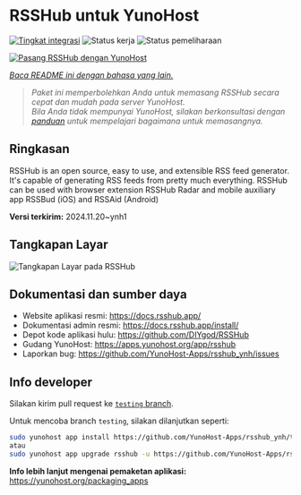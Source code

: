 <!--
N.B.: README ini dibuat secara otomatis oleh <https://github.com/YunoHost/apps/tree/master/tools/readme_generator>
Ini TIDAK boleh diedit dengan tangan.
-->

# RSSHub untuk YunoHost

[![Tingkat integrasi](https://apps.yunohost.org/badge/integration/rsshub)](https://ci-apps.yunohost.org/ci/apps/rsshub/)
![Status kerja](https://apps.yunohost.org/badge/state/rsshub)
![Status pemeliharaan](https://apps.yunohost.org/badge/maintained/rsshub)

[![Pasang RSSHub dengan YunoHost](https://install-app.yunohost.org/install-with-yunohost.svg)](https://install-app.yunohost.org/?app=rsshub)

*[Baca README ini dengan bahasa yang lain.](./ALL_README.md)*

> *Paket ini memperbolehkan Anda untuk memasang RSSHub secara cepat dan mudah pada server YunoHost.*  
> *Bila Anda tidak mempunyai YunoHost, silakan berkonsultasi dengan [panduan](https://yunohost.org/install) untuk mempelajari bagaimana untuk memasangnya.*

## Ringkasan

RSSHub is an open source, easy to use, and extensible RSS feed generator. It's capable of generating RSS feeds from pretty much everything. RSSHub can be used with browser extension RSSHub Radar and mobile auxiliary app RSSBud (iOS) and RSSAid (Android)


**Versi terkirim:** 2024.11.20~ynh1

## Tangkapan Layar

![Tangkapan Layar pada RSSHub](./doc/screenshots/screenshot.png)

## Dokumentasi dan sumber daya

- Website aplikasi resmi: <https://docs.rsshub.app/>
- Dokumentasi admin resmi: <https://docs.rsshub.app/install/>
- Depot kode aplikasi hulu: <https://github.com/DIYgod/RSSHub>
- Gudang YunoHost: <https://apps.yunohost.org/app/rsshub>
- Laporkan bug: <https://github.com/YunoHost-Apps/rsshub_ynh/issues>

## Info developer

Silakan kirim pull request ke [`testing` branch](https://github.com/YunoHost-Apps/rsshub_ynh/tree/testing).

Untuk mencoba branch `testing`, silakan dilanjutkan seperti:

```bash
sudo yunohost app install https://github.com/YunoHost-Apps/rsshub_ynh/tree/testing --debug
atau
sudo yunohost app upgrade rsshub -u https://github.com/YunoHost-Apps/rsshub_ynh/tree/testing --debug
```

**Info lebih lanjut mengenai pemaketan aplikasi:** <https://yunohost.org/packaging_apps>

